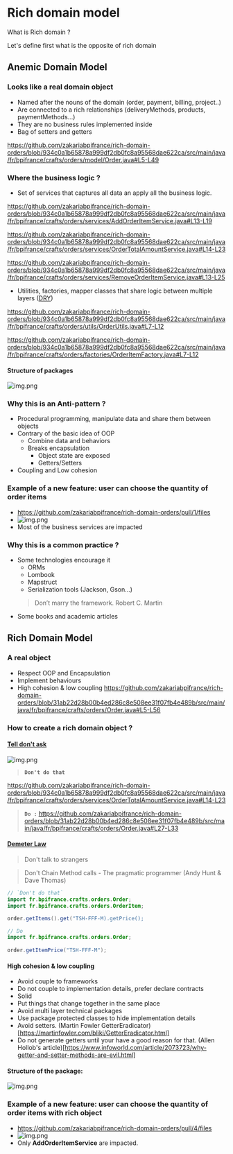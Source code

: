 # Rich domain model

What is Rich domain ? 

Let's define first what is the opposite of rich domain

## Anemic Domain Model

### Looks like a real domain object

  - Named after the nouns of the domain (order, payment, billing, project..)
  - Are connected to a rich relationships (deliveryMethods, products, paymentMethods...)
  - They are no business rules implemented inside
  - Bag of setters and getters 
  
https://github.com/zakariabpifrance/rich-domain-orders/blob/934c0a1b65878a999df2db0fc8a95568dae622ca/src/main/java/fr/bpifrance/crafts/orders/model/Order.java#L5-L49

### Where the business logic ?

  - Set of services that captures all data an apply all the business logic.

https://github.com/zakariabpifrance/rich-domain-orders/blob/934c0a1b65878a999df2db0fc8a95568dae622ca/src/main/java/fr/bpifrance/crafts/orders/services/AddOrderItemService.java#L13-L19

https://github.com/zakariabpifrance/rich-domain-orders/blob/934c0a1b65878a999df2db0fc8a95568dae622ca/src/main/java/fr/bpifrance/crafts/orders/services/OrderTotalAmountService.java#L14-L23

https://github.com/zakariabpifrance/rich-domain-orders/blob/934c0a1b65878a999df2db0fc8a95568dae622ca/src/main/java/fr/bpifrance/crafts/orders/services/RemoveOrderItemService.java#L13-L25

  - Utilities, factories, mapper classes that share logic between multiple layers ([DRY](https://almostengineer.medium.com/dry-principle-of-software-development-common-mistake-15510cfea53e]))

https://github.com/zakariabpifrance/rich-domain-orders/blob/934c0a1b65878a999df2db0fc8a95568dae622ca/src/main/java/fr/bpifrance/crafts/orders/utils/OrderUtils.java#L7-L12

https://github.com/zakariabpifrance/rich-domain-orders/blob/934c0a1b65878a999df2db0fc8a95568dae622ca/src/main/java/fr/bpifrance/crafts/orders/factories/OrderItemFactory.java#L7-L12

#### Structure of packages

![img.png](docs/assets/anemic-domain-package-structure.png)

### Why this is an Anti-pattern ?

  - Procedural programming, manipulate data and share them between objects
  - Contrary of the basic idea of OOP
    - Combine data and behaviors
    - Breaks encapsulation
      - Object state are exposed
      - Getters/Setters
  - Coupling and Low cohesion

### Example of a new feature: user can choose the quantity of order items

- https://github.com/zakariabpifrance/rich-domain-orders/pull/1/files
- ![img.png](docs/assets/anemic-domain-changes.png)
- Most of the business services are impacted

### Why this is a common practice ?

  - Some technologies encourage it
    - ORMs
    - Lombook
    - Mapstruct
    - Serialization tools (Jackson, Gson...)
    > Don’t marry the framework. Robert C. Martin
  - Some books and academic articles

## Rich Domain Model

### A real object
- Respect OOP and Encapsulation
- Implement behaviours
- High cohesion & low coupling
  https://github.com/zakariabpifrance/rich-domain-orders/blob/31ab22d28b00b4ed286c8e508ee31f07fb4e489b/src/main/java/fr/bpifrance/crafts/orders/Order.java#L5-L56

### How to create a rich domain object ?

#### [Tell don't ask](https://martinfowler.com/bliki/TellDontAsk.html)
![img.png](docs/assets/tell-dont-ask.png)

> **`Don't do that`**

https://github.com/zakariabpifrance/rich-domain-orders/blob/934c0a1b65878a999df2db0fc8a95568dae622ca/src/main/java/fr/bpifrance/crafts/orders/services/OrderTotalAmountService.java#L14-L23

> **`Do :`**
https://github.com/zakariabpifrance/rich-domain-orders/blob/31ab22d28b00b4ed286c8e508ee31f07fb4e489b/src/main/java/fr/bpifrance/crafts/orders/Order.java#L27-L33


#### [Demeter Law](https://betterprogramming.pub/demeters-law-don-t-talk-to-strangers-87bb4af11694)
> Don't talk to strangers

> Don't Chain Method calls - The pragmatic programmer (Andy Hunt & Dave Thomas)

```java
// `Don't do that`
import fr.bpifrance.crafts.orders.Order;
import fr.bpifrance.crafts.orders.OrderItem;

order.getItems().get("TSH-FFF-M).getPrice();

// Do
import fr.bpifrance.crafts.orders.Order;
        
order.getItemPrice("TSH-FFF-M");
```
#### High cohesion & low coupling

- Avoid couple to frameworks
- Do not couple to implementation details, prefer declare contracts
- Solid
- Put things that change together in the same place
- Avoid multi layer technical packages
- Use package protected classes to hide implementation details
- Avoid setters. (Martin Fowler GetterEradicator)[https://martinfowler.com/bliki/GetterEradicator.html]
- Do not generate getters until your have a good reason for that. (Allen Hollob's article)[https://www.infoworld.com/article/2073723/why-getter-and-setter-methods-are-evil.html]

#### Structure of the package:

![img.png](docs/assets/rich-domain-package-structure.png)

### Example of a new feature: user can choose the quantity of order items with rich object

- https://github.com/zakariabpifrance/rich-domain-orders/pull/4/files
- ![img.png](docs/assets/rich-domain-changes.png)
- Only **AddOrderItemService** are impacted.



